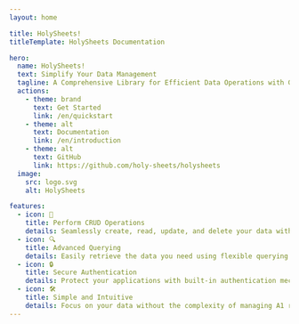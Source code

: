 ```yaml
---
layout: home

title: HolySheets!
titleTemplate: HolySheets Documentation

hero:
  name: HolySheets!
  text: Simplify Your Data Management
  tagline: A Comprehensive Library for Efficient Data Operations with Google Sheets
  actions:
    - theme: brand
      text: Get Started
      link: /en/quickstart
    - theme: alt
      text: Documentation
      link: /en/introduction
    - theme: alt
      text: GitHub
      link: https://github.com/holy-sheets/holysheets
  image:
    src: logo.svg
    alt: HolySheets

features:
  - icon: 🔄
    title: Perform CRUD Operations
    details: Seamlessly create, read, update, and delete your data with ease.
  - icon: 🔍
    title: Advanced Querying
    details: Easily retrieve the data you need using flexible querying options without worrying about A1 notation.
  - icon: 🔒
    title: Secure Authentication
    details: Protect your applications with built-in authentication mechanisms, including JWT, OAuth, and more.
  - icon: 🛠️
    title: Simple and Intuitive
    details: Focus on your data without the complexity of managing A1 ranges, making data operations straightforward and efficient.
---
```

